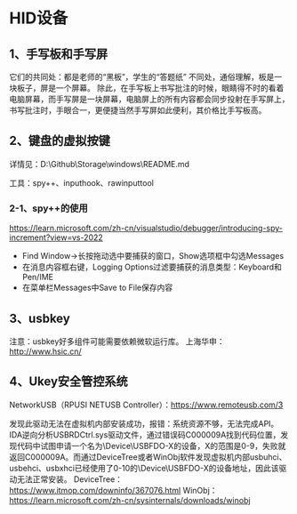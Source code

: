 # HID设备

## 1、手写板和手写屏
它们的共同处：都是老师的“黑板”，学生的“答题纸”
不同处，通俗理解，板是一块板子，屏是一个屏幕。
除此，在手写板上书写批注的时候，眼睛得不时的看着电脑屏幕，而手写屏是一块屏幕，电脑屏上的所有内容都会同步投射在手写屏上，书写批注时，手眼合一，更便捷当然手写屏如此便利，其价格比手写板高。

## 2、键盘的虚拟按键
详情见：D:\Github\Storage\windows\README.md

工具：spy++、inputhook、rawinputtool

### 2-1、spy++的使用
https://learn.microsoft.com/zh-cn/visualstudio/debugger/introducing-spy-increment?view=vs-2022
- Find Window->长按拖动选中要捕获的窗口，Show选项框中勾选Messages
- 在消息内容框右键，Logging Options过滤要捕获的消息类型：Keyboard和Pen/IME
- 在菜单栏Messages中Save to File保存内容

## 3、usbkey
注意：usbkey好多组件可能需要依赖微软运行库。
上海华申：http://www.hsic.cn/

## 4、Ukey安全管控系统
NetworkUSB（RPUSI NETUSB Controller）：https://www.remoteusb.com/3

发现此驱动无法在虚拟机内部安装成功，报错：系统资源不够，无法完成API。
IDA逆向分析USBRDCtrl.sys驱动文件，通过错误码C000009A找到代码位置，发现代码中试图申请一个名为\\Device\\USBFDO-X的设备，X的范围是0-9，失败就返回C000009A。而通过DeviceTree或者WinObj软件发现虚拟机内部usbuhci、usbehci、usbxhci已经使用了0-10的\\Device\\USBFDO-X的设备地址，因此该驱动无法正常安装。
DeviceTree：https://www.itmop.com/downinfo/367076.html
WinObj：https://learn.microsoft.com/zh-cn/sysinternals/downloads/winobj



